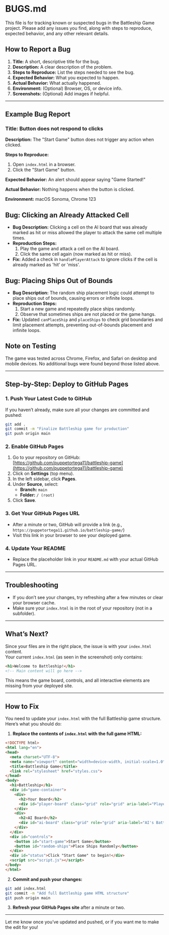 # BUGS.md

This file is for tracking known or suspected bugs in the Battleship Game project. Please add any issues you find, along with steps to reproduce, expected behavior, and any other relevant details.

## How to Report a Bug
1. **Title:** A short, descriptive title for the bug.
2. **Description:** A clear description of the problem.
3. **Steps to Reproduce:** List the steps needed to see the bug.
4. **Expected Behavior:** What you expected to happen.
5. **Actual Behavior:** What actually happened.
6. **Environment:** (Optional) Browser, OS, or device info.
7. **Screenshots:** (Optional) Add images if helpful.

---

## Example Bug Report

### Title: Button does not respond to clicks

**Description:**
The "Start Game" button does not trigger any action when clicked.

**Steps to Reproduce:**
1. Open `index.html` in a browser.
2. Click the "Start Game" button.

**Expected Behavior:**
An alert should appear saying "Game Started!"

**Actual Behavior:**
Nothing happens when the button is clicked.

**Environment:**
macOS Sonoma, Chrome 123 

## Bug: Clicking an Already Attacked Cell
- **Bug Description:** Clicking a cell on the AI board that was already marked as hit or miss allowed the player to attack the same cell multiple times.
- **Reproduction Steps:**
  1. Play the game and attack a cell on the AI board.
  2. Click the same cell again (now marked as hit or miss).
- **Fix:** Added a check in `handlePlayerAttack` to ignore clicks if the cell is already marked as 'hit' or 'miss'.

## Bug: Placing Ships Out of Bounds
- **Bug Description:** The random ship placement logic could attempt to place ships out of bounds, causing errors or infinite loops.
- **Reproduction Steps:**
  1. Start a new game and repeatedly place ships randomly.
  2. Observe that sometimes ships are not placed or the game hangs.
- **Fix:** Updated `canPlaceShip` and `placeShips` to check grid boundaries and limit placement attempts, preventing out-of-bounds placement and infinite loops. 

## Note on Testing
The game was tested across Chrome, Firefox, and Safari on desktop and mobile devices. No additional bugs were found beyond those listed above. 

---

## Step-by-Step: Deploy to GitHub Pages

### 1. Push Your Latest Code to GitHub

If you haven’t already, make sure all your changes are committed and pushed:

```sh
git add .
git commit -m "Finalize Battleship game for production"
git push origin main
```

### 2. Enable GitHub Pages

1. Go to your repository on GitHub:  
   [https://github.com/puppetortega11/battleship-game](https://github.com/puppetortega11/battleship-game)
2. Click on **Settings** (top menu).
3. In the left sidebar, click **Pages**.
4. Under **Source**, select:
   - **Branch:** `main`
   - **Folder:** `/ (root)`
5. Click **Save**.

### 3. Get Your GitHub Pages URL

- After a minute or two, GitHub will provide a link (e.g.,  
  `https://puppetortega11.github.io/battleship-game/`)
- Visit this link in your browser to see your deployed game.

### 4. Update Your README

- Replace the placeholder link in your `README.md` with your actual GitHub Pages URL.

---

## Troubleshooting

- If you don’t see your changes, try refreshing after a few minutes or clear your browser cache.
- Make sure your `index.html` is in the root of your repository (not in a subfolder).

---

## What’s Next?

Since your files are in the right place, the issue is with your `index.html` content.  
Your current `index.html` (as seen in the screenshot) only contains:

```html
<h1>Welcome to Battleship!</h1>
<!-- Main content will go here -->
```

This means the game board, controls, and all interactive elements are missing from your deployed site.

---

## How to Fix

You need to update your `index.html` with the full Battleship game structure.  
Here’s what you should do:

1. **Replace the contents of `index.html` with the full game HTML:**

```html
<!DOCTYPE html>
<html lang="en">
<head>
  <meta charset="UTF-8">
  <meta name="viewport" content="width=device-width, initial-scale=1.0">
  <title>Battleship Game</title>
  <link rel="stylesheet" href="styles.css">
</head>
<body>
  <h1>Battleship</h1>
  <div id="game-container">
    <div>
      <h2>Your Board</h2>
      <div id="player-board" class="grid" role="grid" aria-label="Player's Battleship Grid"></div>
    </div>
    <div>
      <h2>AI Board</h2>
      <div id="ai-board" class="grid" role="grid" aria-label="AI's Battleship Grid"></div>
    </div>
  </div>
  <div id="controls">
    <button id="start-game">Start Game</button>
    <button id="random-ships">Place Ships Randomly</button>
  </div>
  <div id="status">Click "Start Game" to begin!</div>
  <script src="script.js"></script>
</body>
</html>
```

2. **Commit and push your changes:**

```sh
git add index.html
git commit -m "Add full Battleship game HTML structure"
git push origin main
```

3. **Refresh your GitHub Pages site** after a minute or two.

---

Let me know once you’ve updated and pushed, or if you want me to make the edit for you! 
